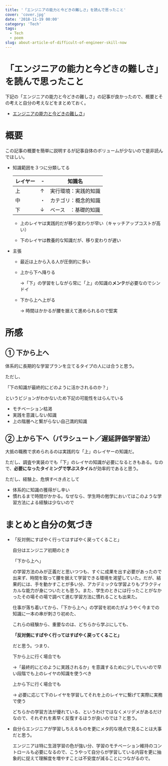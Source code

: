 ```yaml
---
title: '「エンジニアの能力と今どきの難しさ」を読んで思ったこと'
cover: 'cover.jpg'
date: '2018-11-19 00:00'
category: 'Tech'
tags:
  - Tech
  - poem
slug: about-article-of-difficult-of-engineer-skill-now
---
```


# 「エンジニアの能力と今どきの難しさ」を読んで思ったこと

下記の「エンジニアの能力と今どきの難しさ」の記事が良かったので、概要とその考えと自分の考えなどをまとめておく。

- [エンジニアの能力と今どきの難しさ](https://medium.com/@itog/%E3%82%A8%E3%83%B3%E3%82%B8%E3%83%8B%E3%82%A2%E3%81%AE%E8%83%BD%E5%8A%9B%E3%81%A8%E4%BB%8A%E3%81%A9%E3%81%8D%E3%81%AE%E9%9B%A3%E3%81%97%E3%81%95-ff497711946a)」

# 概要

この記事の概要を簡単に説明するが記事自体のボリュームが少ないので是非読んでほしい。

- 知識範囲を３つに分類してる

  | レイヤー | -   | 知識名               |
  | -------- | --- | -------------------- |
  | 上       | ↑   | 実行環境：実践的知識 |
  | 中       | ・  | カテゴリ：概念的知識 |
  | 下       | ↓   | ベース　：基礎的知識 |

  - 上のレイヤは実践的だが移り変わりが早い（キャッチアップコストが高い）

  - 下のレイヤは教養的な知識だが、移り変わりが遅い

- 主張

  - 最近は上から入る人が圧倒的に多い
  - 上から下へ降りる

    →「下」の学習をしながら常に「上」の知識の**メンテ**が必要なのでシンドイ

  - 下から上へ上がる

    → 時間はかかるが腰を据えて進められるので堅実

# 所感

## ① 下から上へ

体系的に長期的な学習プランを立てるタイプの人には合うと思う。

ただし、

「下の知識が最終的にどのように活かされるのか？」

というビジョンがわかないため下記の可能性をはらんでいる

- モチベーション枯渇
- 実践を意識しない知識
- 上の階層へと繋がらない自己満的知識

## ② 上から下へ（パラシュート／遅延評価学習法）

大抵の職務で求められるのは実践的な「上」のレイヤーの知識だ。

ただし、調査や実装のでも「下」のレイヤの知識が必要になるときもある。なので、**必要になったタイミングで学ぶスタイル**が効率的であると思う。

ただし、経験上、危惧すべき点として

- 体系的に知識の獲得がし辛い
- 慣れるまで時間がかかる。なぜなら、学生時の勉学においてはこのような学習方法による経験は少ないので

# まとめと自分の気づき

- 「反対側にすばやく行ってはすばやく戻ってくること」

  自分はエンジニア初期のとき

  「下から上へ」

  の学習方法のみが正義だと思いつつも、すぐに成果を出す必要があったので出来ず、時間を取って腰を据えて学習できる環境を渇望していた。だが、結果的には、手を動かすことが多い分、アカデミックな学習よりもプラクティカルな能力が身についたとも思う。また、学生のときには行ったことがなかったその場その場で調べて進む学習方法に慣れることも出来た。

  仕事が落ち着いてから、「下から上へ」の学習を初めたがようやく今までの知識に一本の串が刺さり初めた、

  これらの経験から、重要なのは、どちらから学ぶにしても、

  **「反対側にすばやく行ってはすばやく戻ってくること」**

  だと思う。つまり、

  下から上に行く場合でも

  →「最終的にどのように実践されるか」を意識するために少しでいいので早い段階でも上のレイヤの知識を使うべき

  上から下に行く場合でも

  → 必要に応じて下のレイヤを学習してそれを上のレイヤに繋げて実際に実務で使う

  どちらかの学習方法が優れている、というわけではなくメリデメがあるだけなので、それぞれを素早く反復するほうが良いのでは？と思う。

- 自分らエンジニアが学習しちえるものを更にメタ的な視点で見ることは大事だと思う。

  エンジニアは特に生涯学習の色が強い分、学習のモチベーション維持のコントロールも必要になるので、こうやって自分らが学習している内容を更に抽象的に捉えて理解度を増やすことは不安度が減ることにつながるので。
